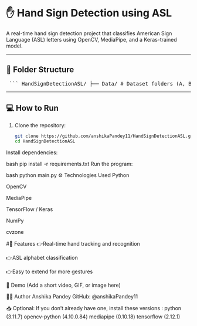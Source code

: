# ✋ Hand Sign Detection using ASL

A real-time hand sign detection project that classifies American Sign Language (ASL) letters using OpenCV, MediaPipe, and a Keras-trained model.

---

## 📁 Folder Structure

<pre> ``` HandSignDetectionASL/ ├── Data/ # Dataset folders (A, B, C, Y...) ├── Model/ # Trained model and labels ├── .gitignore ├── README.md # Project overview ├── LICENSE # Usage rights ├── requirements.txt # Python dependencies ├── dataCollection.py # Script to collect data ├── test.py # Script to test model # Detection script (optional) └── venv/ # Virtual environment (ignored) ``` </pre>

---

## 💻 How to Run

1. Clone the repository:
   ```bash
   git clone https://github.com/anshikaPandey11/HandSignDetectionASL.git
   cd HandSignDetectionASL
Install dependencies:

bash
pip install -r requirements.txt
Run the program:

bash
python main.py
⚙️ Technologies Used
Python

OpenCV

MediaPipe

TensorFlow / Keras

NumPy

cvzone

#📌 Features
👉Real-time hand tracking and recognition

👉ASL alphabet classification

👉Easy to extend for more gestures

🧪 Demo
(Add a short video, GIF, or image here)


🙋‍♀️ Author
Anshika Pandey
GitHub: @anshikaPandey11

📥 Optional: 
If you don’t already have one, install these versions :
python (3.11.7)
opencv-python (4.10.0.84)
mediapipe (0.10.18)
tensorflow (2.12.1)
